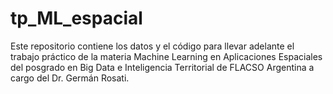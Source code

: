 # tp_ML_espacial

Este repositorio contiene los datos y el código para llevar adelante el trabajo práctico de la materia Machine Learning en Aplicaciones Espaciales del posgrado en  Big Data e Inteligencia Territorial de FLACSO Argentina a cargo del Dr. Germán Rosati.
